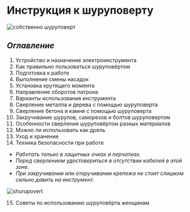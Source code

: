 # Инструкция к шуруповерту  
![собственно шуруповерт](https://domzastroika.ru/wp-content/uploads/2021/03/1-SHurupovert-500x250.jpg)  

## *Оглавление*

1. Устройство и назначение электроинструмента
2. Как правильно пользоваться шуруповёртом
3. Подготовка к работе
4. Выполнение смены насадок
5. Установка крутящего момента
6. Направление оборотов патрона
7. Варианты использования инструмента
8. Сверление металла и дерева с помощью шуруповерта
9. Сверление бетона и камня с помощью шуруповерта
10. Закручивание шурупов, саморезов и болтов шуруповертом
11. Особенности сверления шуруповёртом разных материалов
12. Можно ли использовать как дрель
13. Уход и хранение
14. Техника безопасности при работе  

* _Работать только в защитных очках и перчатках._
* _Перед сверлением удостовериться в отсутствии кабелей в этой зоне._
* _При закручивании или откручивании крепежа не стоит слишком сильно давить на инструмент._

![shurupovert](https://domzastroika.ru/wp-content/uploads/2021/03/4-Perchatki-500x343.jpg)

15. Советы по использованию шуруповёрта женщинам